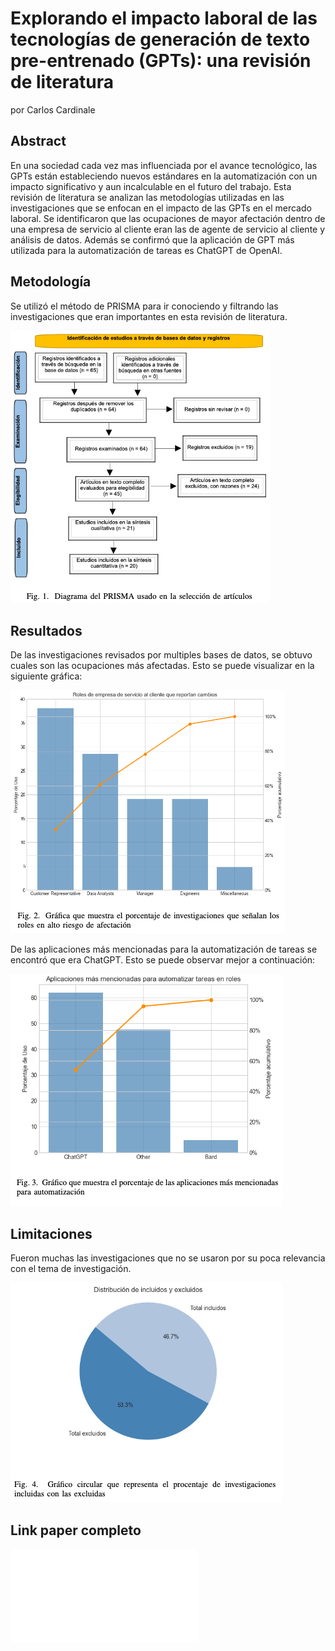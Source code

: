 # Explorando el impacto laboral de las tecnologías de generación de texto pre-entrenado (GPTs): una revisión de literatura
por Carlos Cardinale

## Abstract
En una sociedad cada vez mas influenciada por el avance tecnológico, las GPTs están estableciendo nuevos estándares en la automatización con un impacto significativo y aun incalculable en el futuro del trabajo. Esta revisión de literatura se analizan las metodologías utilizadas en las investigaciones que se enfocan en el impacto de las GPTs en el mercado laboral. Se identificaron que las ocupaciones de mayor afectación dentro de una empresa de servicio al cliente eran las de agente de servicio al cliente y análisis de datos. Además se confirmó que la aplicación de GPT más utilizada para la automatización de tareas es ChatGPT de OpenAI.

## Metodología
Se utilizó el método de PRISMA para ir conociendo y filtrando las investigaciones que eran importantes en esta
revisión de literatura.

![Texto alternativo](imagenes/imagen1.png)

## Resultados
De las investigaciones revisados por multiples bases de datos, se obtuvo cuales son las ocupaciones más afectadas.
Esto se puede visualizar en la siguiente gráfica:

![Texto alternativo](imagenes/imagen2.png)

De las aplicaciones más mencionadas para la automatización de tareas se encontró que era ChatGPT. Esto se puede observar mejor a continuación:

![Texto alternativo](imagenes/imagen3.png)

## Limitaciones
Fueron muchas las investigaciones que no se usaron por su poca relevancia con el tema de investigación. 

![Texto alternativo](imagenes/imagen4.png)

## Link paper completo

![Link here](./rev_lit.pdf)
